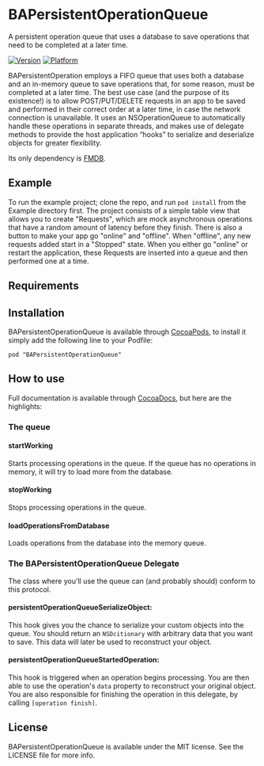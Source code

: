 # BAPersistentOperationQueue

A persistent operation queue that uses a database to save operations that need to be completed at a later time.

[![Version](http://cocoapod-badges.herokuapp.com/v/BAPersistentOperationQueue/badge.png)](http://cocoadocs.org/docsets/BAPersistentOperationQueue)
[![Platform](http://cocoapod-badges.herokuapp.com/p/BAPersistentOperationQueue/badge.png)](http://cocoadocs.org/docsets/BAPersistentOperationQueue)

BAPersistentOperation employs a FIFO queue that uses both a database and an in-memory queue to save operations that, for some reason, must be completed at a later time. The best use case (and the purpose of its existence!) is to allow POST/PUT/DELETE requests in an app to be saved and performed in their correct order at a later time, in case the network connection is unavailable. It uses an NSOperationQueue to automatically handle these operations in separate threads, and makes use of delegate methods to provide the host application “hooks” to serialize and deserialize objects for greater flexibility.

Its only dependency is [FMDB](https://github.com/ccgus/fmdb).

## Example

To run the example project; clone the repo, and run `pod install` from the Example directory first.
The project consists of a simple table view that allows you to create "Requests", which are mock asynchronous operations that have a random amount of latency before they finish.
There is also a button to make your app go "online" and "offline". When "offline", any new requests added start in a "Stopped" state. When you either go "online" or restart the application, these Requests are inserted into a queue and then performed one at a time.

## Requirements

## Installation

BAPersistentOperationQueue is available through [CocoaPods](http://cocoapods.org), to install
it simply add the following line to your Podfile:

```
pod "BAPersistentOperationQueue"
```

## How to use

Full documentation is available through [CocoaDocs](http://cocoadocs.org/docsets/BAPersistentOperationQueue), but here are the highlights:

### The queue

#### startWorking
Starts processing operations in the queue. If the queue has no operations in memory, it will try to load more from the database.

#### stopWorking
Stops processing operations in the queue.

#### loadOperationsFromDatabase
Loads operations from the database into the memory queue.

### The BAPersistentOperationQueue Delegate
The class where you'll use the queue can (and probably should) conform to this protocol.

#### persistentOperationQueueSerializeObject:
This hook gives you the chance to serialize your custom objects into the queue. You should return an ```NSDcitionary``` with arbitrary data that you want to save. This data will later be used to reconstruct your object.

#### persistentOperationQueueStartedOperation:
This hook is triggered when an operation begins processing. You are then able to use the operation's ```data``` property to reconstruct your original object. You are also responsible for finishing the operation in this delegate, by calling ```[operation finish]```.

## License

BAPersistentOperationQueue is available under the MIT license. See the LICENSE file for more info.
